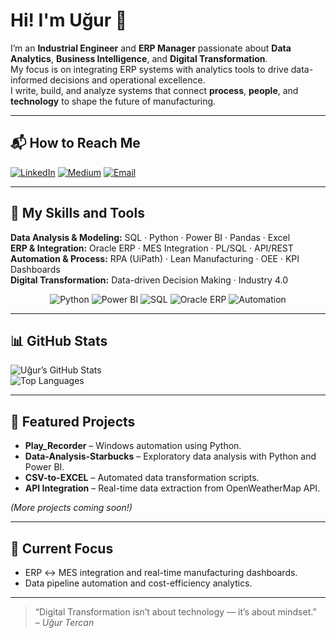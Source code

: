 # Hi! I'm Uğur 👋

I’m an **Industrial Engineer** and **ERP Manager** passionate about **Data Analytics**, **Business Intelligence**, and **Digital Transformation**.  
My focus is on integrating ERP systems with analytics tools to drive data-informed decisions and operational excellence.  
I write, build, and analyze systems that connect **process**, **people**, and **technology** to shape the future of manufacturing.

---

## 📬 How to Reach Me

[![LinkedIn](https://img.shields.io/badge/LinkedIn-0077B5?style=for-the-badge&logo=linkedin&logoColor=white)](https://www.linkedin.com/in/ugurtercan)
[![Medium](https://img.shields.io/badge/Medium-12100E?style=for-the-badge&logo=medium&logoColor=white)](https://medium.com/@uurtrcn)
[![Email](https://img.shields.io/badge/Email-ugur_ut%40yahoo.com-D14836?style=for-the-badge&logo=gmail&logoColor=white)](mailto:ugur_ut@yahoo.com)

---

## 🧠 My Skills and Tools

**Data Analysis & Modeling:** SQL · Python · Power BI · Pandas · Excel  
**ERP & Integration:** Oracle ERP · MES Integration · PL/SQL · API/REST  
**Automation & Process:** RPA (UiPath) · Lean Manufacturing · OEE · KPI Dashboards  
**Digital Transformation:** Data-driven Decision Making · Industry 4.0  

<p align="center">
  <img src="https://img.icons8.com/color/64/python--v1.png" alt="Python" />
  <img src="https://img.icons8.com/color/64/power-bi.png" alt="Power BI" />
  <img src="https://img.icons8.com/ios-filled/64/sql.png" alt="SQL" />
  <img src="https://img.icons8.com/color/64/oracle-logo.png" alt="Oracle ERP" />
  <img src="https://img.icons8.com/color/64/automation.png" alt="Automation" />
</p>

---

## 📊 GitHub Stats

![Uğur’s GitHub Stats](https://github-readme-stats.vercel.app/api?username=ugurtercan&show_icons=true&theme=tokyonight)  
![Top Languages](https://github-readme-stats.vercel.app/api/top-langs/?username=ugurtercan&layout=compact&theme=tokyonight)

---

## 🚀 Featured Projects

- **Play_Recorder** – Windows automation using Python.  
- **Data-Analysis-Starbucks** – Exploratory data analysis with Python and Power BI.  
- **CSV-to-EXCEL** – Automated data transformation scripts.  
- **API Integration** – Real-time data extraction from OpenWeatherMap API.  

*(More projects coming soon!)*

---

## 🧭 Current Focus

- ERP ↔ MES integration and real-time manufacturing dashboards.  
- Data pipeline automation and cost-efficiency analytics.

---

> “Digital Transformation isn’t about technology — it’s about mindset.”  
> *– Uğur Tercan*
